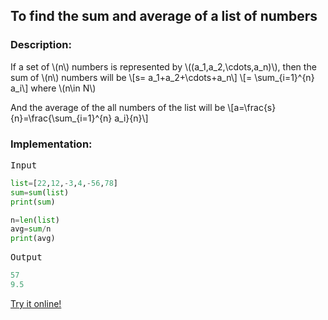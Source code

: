   <script type="text/javascript"
        src="https://cdnjs.cloudflare.com/ajax/libs/mathjax/2.7.0/MathJax.js?config=TeX-AMS_CHTML"></script>


## To find the sum and average of a list of numbers


### Description:

If a set of \\(n\\) numbers is represented by \\((a_1,a_2,\cdots,a_n)\\), then the sum of \\(n\\) numbers will be
\\[s= a_1+a_2+\cdots+a_n\\]
\\[= \sum_{i=1}^{n} a_i\\]
where \\(n\in N\\)

And the average of the all numbers of the list will be
\\[a=\frac{s}{n}=\frac{\sum_{i=1}^{n} a_i}{n}\\]

### Implementation:

<kbd>Input</kbd>

```python
list=[22,12,-3,4,-56,78]
sum=sum(list)
print(sum)

n=len(list)
avg=sum/n
print(avg)
```

<kbd>Output</kbd>

```python
57
9.5
```
[Try it online!](https://tio.run/##K6gsycjPM/7/PyezuMQ22shIx9BIR9dYx0RH19RMx9wilqu4NNcWiDVACjS5Cooy80o0gHxNLq4825zUPKh4Ylk6SJV@HlQFkK/5/z8A "Python 3 – Try It Online")
